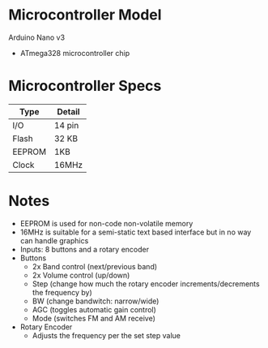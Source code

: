 # Microcontroller Model
Arduino Nano v3
* ATmega328 microcontroller chip

# Microcontroller Specs
| Type   | Detail |
| ------ | ------ |
| I/O    | 14 pin |
| Flash  | 32 KB  |
| EEPROM | 1KB    |
| Clock  | 16MHz  |

# Notes
* EEPROM is used for non-code non-volatile memory
* 16MHz is suitable for a semi-static text based interface but in no way can handle graphics
* Inputs: 8 buttons and a rotary encoder
* Buttons
  * 2x Band control (next/previous band)
  * 2x Volume control (up/down)
  * Step (change how much the rotary encoder increments/decrements the frequency by)
  * BW (change bandwitch: narrow/wide)
  * AGC (toggles automatic gain control)
  * Mode (switches FM and AM receive)
* Rotary Encoder
  * Adjusts the frequency per the set step value
